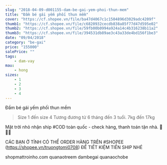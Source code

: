 ```yaml
---
slug: "2018-04-09-d001155-dam-be-gai-yem-phoi-thun-mem"
title: "Đầm bé gái yếm phối thun mềm"
cover: "https://cf.shopee.vn/file/ba47d4067c1c1504896d3029adc4209f"
thumb1: "https://cf.shopee.vn/file/c6820932cecdb838a85f77d47d595e02"
thumb2: "https://cf.shopee.vn/file/59fb00b0994a924a14c4b316238b11a2"
thumb3: "https://cf.shopee.vn/file/394531db89ae3c43a33de4bd156f1be3"
date: "09/04/2018"
category: "be-gai"
price: "155000"
salePrice: ""
tags:
    - dam-vay
mau:
    - hong
sizes:
    - 1
    - 2
    - 3
    - 4
---
```



Đầm bé gái yếm phối thun mềm

> Size 1 đến size 4
> Tương đương từ 6 tháng đến 3 tuổi. 7kg đến 17kg

Mặt trời nhỏ nhận ship #COD toàn quốc - check hàng, thanh toán tận nhà.  🚚🚚🚚

CÁC BẠN Ở TỈNH CÓ THỂ ORDER HÀNG TRÊN #SHOPEE (https://shopee.vn/truongtomi0708) ĐỂ TIẾT KIỆM TIỀN SHIP NHÉ

<div class="hidden">
shopmattroinho.com quanaotreem dambegai quanaochobe
</div>
